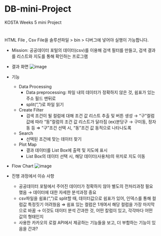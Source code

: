 # DB-mini-Project
KOSTA Weeks 5 mini Project
# 
HTML File , Csv File을 솔루션파일 > bin > 디버그에 넣어야 실행이 가능합니다.

* Mission: 공공데이터 포털의 데이터(csv)를 이용해 검색 필터를 만들고, 검색 결과를 리스트와 지도를 통해 확인하는 프로그램
* 결과 화면
![image](https://user-images.githubusercontent.com/78033158/113406314-3f60c600-93e6-11eb-9189-e3dd3d23e3ab.png)
* 기능
  * Data Processing 
    * Data preprocessing: 파일 내의 데이터가 정확하지 않은 것, 쉼표가 있는 주소 필드 맨뒤로
    * split(“,”)로 파일 읽기
  * Create Filter
    * 검색 조건이 될 컬럼에 대해 조건 값 리스트 추출 및 버튼 생성
    → “구”컬럼 값에 따라 “동”컬럼의 조건 값 리스트가 달라짐 (ex)분당구 → 구미동, 정자동 등
    ⇒ “구”조건 선택 시, “동”조건 값 동적으로 나타나도록
  * Search
    * 선택된 조건에 맞는 데이터 찾기
  * Plot Map
    * 결과 데이터를 List Box에 출력 및 지도에 표시
    * List Box의 데이터 선택 시, 해당 데이터(사용처)의 위치로 지도 이동
* Flow Chart
![image](https://user-images.githubusercontent.com/78033158/113406628-c31ab280-93e6-11eb-82d5-31fefa8a8048.png)

* 진행 과정에서 이슈 사항
    * 공공데이터 포털에서 주어진 데이터가 정확하지 않아 별도의 전처리과정 필요했음
    → 데이터에 대한 자세한 분석과정 중요
    * csv파일을 쉼표(“,”)로 split할 때, 데이터값으로 쉼표가 있어, 인덱스를 통해 컬럼값 특정짓기 어려웠음
    ⇒ 쉼표 있는 컬럼은 1개여서 해당 컬럼을 가장 마지막으로 바꿈
    → 이것도 데이터 분석 간과한 것, 어떤 칼럼이 있고, 각각마다 어떤 값의 형태인지
    * 사용한 카카오의 로컬 API에서 제공하는 기능들을 보고, 더 부합하는 기능이 있음을 간과?
